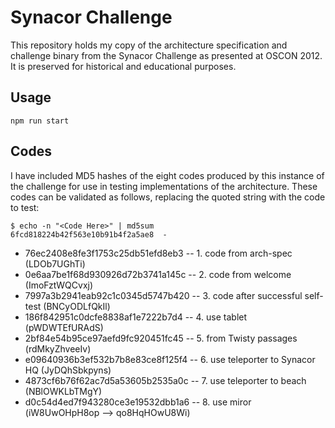 # Synacor Challenge

This repository holds my copy of the architecture specification and challenge
binary from the Synacor Challenge as presented at OSCON 2012.  It is preserved
for historical and educational purposes.  

## Usage

`npm run start`

## Codes

I have included MD5 hashes of the eight codes produced by this instance of the
challenge for use in testing implementations of the architecture.  These codes
can be validated as follows, replacing the quoted string with the code to test:

```console
$ echo -n "<Code Here>" | md5sum
6fcd818224b42f563e10b91b4f2a5ae8  -
```

- 76ec2408e8fe3f1753c25db51efd8eb3 -- 1. code from arch-spec (LDOb7UGhTi)
- 0e6aa7be1f68d930926d72b3741a145c -- 2. code from welcome (ImoFztWQCvxj)
- 7997a3b2941eab92c1c0345d5747b420 -- 3. code after successful self-test (BNCyODLfQkIl)
- 186f842951c0dcfe8838af1e7222b7d4 -- 4. use tablet (pWDWTEfURAdS)
- 2bf84e54b95ce97aefd9fc920451fc45 -- 5. from Twisty passages (rdMkyZhveeIv)
- e09640936b3ef532b7b8e83ce8f125f4 -- 6. use teleporter to Synacor HQ (JyDQhSbkpyns)
- 4873cf6b76f62ac7d5a53605b2535a0c -- 7. use teleporter to beach (NBlOWKLbTMgY)
- d0c54d4ed7f943280ce3e19532dbb1a6 -- 8. use miror (iW8UwOHpH8op --> qo8HqHOwU8Wi)